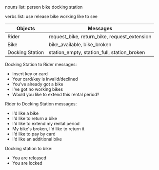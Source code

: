 

nouns list:
person
bike
docking station

verbs list:
use
release
bike working
like to see





Objects  | Messages
------------- | -------------
Rider  | request_bike, return_bike, request_extension
Bike | bike_available, bike_broken
Docking Station | station_empty, station_full, station_broken

Docking Station to Rider messages:
- Insert key or card
- Your card/key is invalid/declined
- You've already got a bike
- I've got no working bikes
- Would you like to extend this rental period?

Rider to Docking Station messages:
- I'd like a bike
- I'd like to return a bike
- I'd like to extend my rental period
- My bike's broken, I'd like to return it
- I'd like to pay by card
- I'd like an additional bike

Docking station to bike:
- You are released
- You are locked
